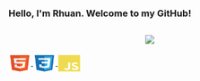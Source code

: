 ### Hello, I'm Rhuan. Welcome to my GitHub!

##

<div align="center">
  <a href="https://github.com/rhuanvk">
  <img height="180em" src="https://github-readme-stats.vercel.app/api/top-langs/?username=rhuanvk&layout=compact&langs_count=7&theme=dracula"/>
</div>
<div style="display: inline_block"><br>
  <img align="center" alt="Rh-HTML" height="30" width="40" src="https://raw.githubusercontent.com/devicons/devicon/master/icons/html5/html5-original.svg">
  <img align="center" alt="Rh-CSS" height="30" width="40" src="https://raw.githubusercontent.com/devicons/devicon/master/icons/css3/css3-original.svg">
  <img align="center" alt="Rh-Js" height="30" width="40" src="https://raw.githubusercontent.com/devicons/devicon/master/icons/javascript/javascript-plain.svg">
</div>

##
